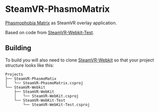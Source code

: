 # SteamVR-PhasmoMatrix

[Phasmophobia Matrix](https://www.phasmophobia-matrix.com) as SteamVR overlay application.

Based on code from [SteamVR-Webkit-Test](https://github.com/BenWoodford/SteamVR-Webkit/tree/master/SteamVR-WebKit-Test).

## Building

To build you will also need to clone [SteamVR-Webkit](https://github.com/BenWoodford/SteamVR-Webkit) so that your project structure looks like this:

```
Projects
├── SteamVR-PhasmoMatix
│   └── SteamVR-PhasmoMatrix.csproj
└── SteamVR-Webkit
    ├── SteamVR-WebKit
    │   └── SteamVR-WebKit.csproj
    └── SteamVR-WebKit-Test
        └── SteamVR-WebKit-Test.csproj
```
